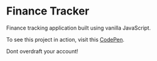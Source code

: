 # Finance Tracker
Finance tracking application built using vanilla JavaScript.

To see this project in action, visit this <a href="https://codepen.io/Brodeynewman/pen/LLxBZy" target="_blank">CodePen</a>.

Dont overdraft your account!

